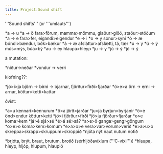 ```yaml
---
title: Project:Sound shift
---
```


'''Sound shifts''' (or '''umlauts''')

*a -> u
*a -> ö fara>förum, mamma>mömmu, glaður>glöð, staður>stöðum
*a → e fara>fer, eigandi>eigendur
*e → i
*o → y sonur>syni
*ó → æ bóndi>bændur, bók>bækur
*á → æ afsláttur>afslætti, tá, tær
*u → y
*ú → ý mús>mýs, búa>bý
*au → ey hlaupa>hleyp
*ju → y
*jú → ý
*jó → ý

a mutation:

*niður->neðar
*vondur -> verri

klofning??:

*jö>i>ja björn -> birni -> bjarnar, fjörður>firði>fjarðar
*ö>e>a örn -> erni -> arnar, köttur>ketti>kattar

óvíst:

*a>u kennari>kennurum
*ö>a jörð>jarðar
*ju>ja byrjun>byrjanir
*ö>e önd>endur köttur>ketti
*jö>i fjörður>firði
*jö>ja fjörður>fjarðar
*o>e koma>kem
*já>é sjá>sé
*é>á sé>sá?
*a>e>ö ganga>geng>göngum
*o>e>o koma>kem>komum
*e>a>o>e vera>var>vorum>verið
*e>a>u>o skreppa>skrapp>skruppum>skroppið
*njóta nýt naut nutum notið

*brjóta, brýt, braut, brutum, brotið (sérhljóðavíxlum ('''C-víxl'''))
*hlaupa, hleyp, hljóp, hlupum, hlaupið

